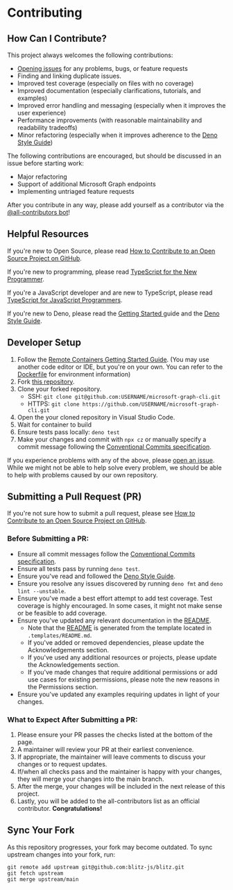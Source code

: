 # Contributing

## How Can I Contribute?

This project always welcomes the following contributions:

- [Opening issues](https://github.com/nakleiderer/microsoft-graph-cli/issues/new) for any problems, bugs, or feature requests
- Finding and linking duplicate issues.
- Improved test coverage (especially on files with no coverage)
- Improved documentation (especially clarifications, tutorials, and examples)
- Improved error handling and messaging (especially when it improves the user experience)
- Performance improvements (with reasonable maintainability and readability tradeoffs)
- Minor refactoring (especially when it improves adherence to the [Deno Style Guide](https://deno.land/manual/contributing/style_guide))

The following contributions are encouraged, but should be discussed in an issue before starting work:

- Major refactoring
- Support of additional Microsoft Graph endpoints
- Implementing untriaged feature requests

After you contribute in any way, please add yourself as a contributor via the [@all-contributors bot](https://allcontributors.org/docs/en/bot/usage)!

## Helpful Resources

If you're new to Open Source, please read [How to Contribute to an Open Source Project on GitHub](https://egghead.io/courses/how-to-contribute-to-an-open-source-project-on-github).

If you're new to programming, please read [TypeScript for the New Programmer](https://www.typescriptlang.org/docs/handbook/typescript-from-scratch.html).

If you're a JavaScript developer and are new to TypeScript, please read [TypeScript for JavaScript Programmers](https://www.typescriptlang.org/docs/handbook/typescript-in-5-minutes.html).

If you're new to Deno, please read the [Getting Started
](https://deno.land/manual@master/getting_started) guide and the [Deno Style Guide](https://deno.land/manual/contributing/style_guide).

## Developer Setup

1. Follow the [Remote Containers Getting Started Guide](https://code.visualstudio.com/docs/remote/containers#_getting-started). (You may use another code editor or IDE, but you're on your own. You can refer to the [Dockerfile](.devcontainer/Dockerfile) for environment information)
1. Fork [this repository](https://github.com/nakleiderer/microsoft-graph-cli).
1. Clone your forked repository.
   - SSH: `git clone git@github.com:USERNAME/microsoft-graph-cli.git`
   - HTTPS: `git clone https://github.com/USERNAME/microsoft-graph-cli.git`
1. Open the your cloned repository in Visual Studio Code.
1. Wait for container to build
1. Ensure tests pass locally: `deno test`
1. Make your changes and commit with `npx cz` or manually specify a commit message following the [Conventional Commits specification](https://www.conventionalcommits.org/en/v1.0.0/#summary).

If you experience problems with any of the above, please [open an issue](https://github.com/nakleiderer/microsoft-graph-cli/issues/new). While we might not be able to help solve every problem, we should be able to help with problems caused by our own repository.

## Submitting a Pull Request (PR)

If you're not sure how to submit a pull request, please see [How to Contribute to an Open Source Project on GitHub](https://egghead.io/courses/how-to-contribute-to-an-open-source-project-on-github).

### Before Submitting a PR:

- Ensure all commit messages follow the [Conventional Commits specification](https://www.conventionalcommits.org/en/v1.0.0/#summary).
- Ensure all tests pass by running `deno test`.
- Ensure you've read and followed the [Deno Style Guide](https://deno.land/manual/contributing/style_guide).
- Ensure you resolve any issues discovered by running `deno fmt` and `deno lint --unstable`.
- Ensure you've made a best effort attempt to add test coverage. Test coverage is highly encouraged. In some cases, it might not make sense or be feasible to add coverage.
- Ensure you've updated any relevant documentation in the [README](README.md).
  - Note that the [README](README.md) is generated from the template located in `.templates/README.md`.
  - If you've added or removed dependencies, please update the Acknowledgements section.
  - If you've used any additional resources or projects, please update the Acknowledgements section.
  - If you've made changes that require additional permissions or add use cases for existing permissions, please note the new reasons in the Permissions section.
- Ensure you've updated any examples requiring updates in light of your changes.

### What to Expect After Submitting a PR:

1. Please ensure your PR passes the checks listed at the bottom of the page.
1. A maintainer will review your PR at their earliest convenience.
1. If appropriate, the maintainer will leave comments to discuss your changes or to request updates.
1. If/when all checks pass and the maintainer is happy with your changes, they will merge your changes into the main branch.
1. After the merge, your changes will be included in the next release of this project.
1. Lastly, you will be added to the all-contributors list as an official contributor. **Congratulations!**

## Sync Your Fork

As this repository progresses, your fork may become outdated. To sync upstream changes into your fork, run:

```
git remote add upstream git@github.com:blitz-js/blitz.git
git fetch upstream
git merge upstream/main
```
